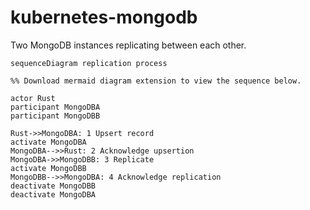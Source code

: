 # kubernetes-mongodb
Two MongoDB instances replicating between each other.

```mermaid
sequenceDiagram replication process

%% Download mermaid diagram extension to view the sequence below.

actor Rust
participant MongoDBA
participant MongoDBB

Rust->>MongoDBA: 1 Upsert record
activate MongoDBA
MongoDBA-->>Rust: 2 Acknowledge upsertion
MongoDBA->>MongoDBB: 3 Replicate
activate MongoDBB
MongoDBB-->>MongoDBA: 4 Acknowledge replication
deactivate MongoDBB
deactivate MongoDBA
```
